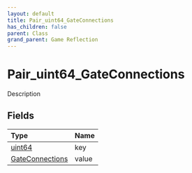 ```yaml
---
layout: default
title: Pair_uint64_GateConnections
has_children: false
parent: Class
grand_parent: Game Reflection
---
```

# Pair_uint64_GateConnections
Description 

## Fields

| Type | Name |
|:----------|:--------------|
| [uint64](/riftbreaker-wiki/docs/game-reflection/components/uint64/) | key |
| [GateConnections](/riftbreaker-wiki/docs/game-reflection/classes/gate_connections/) | value |

